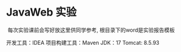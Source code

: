 # JavaWeb 实验

​	每次实验课前会写好放这里供同学参考, 根目录下的word是实验报告模板

开发工具：IDEA 	项目构建工具：Maven	JDK：17	Tomcat: 8.5.93 

